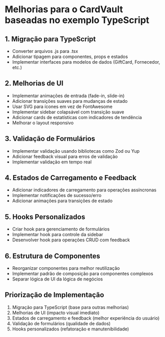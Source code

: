 # Melhorias para o CardVault baseadas no exemplo TypeScript

## 1. Migração para TypeScript
- Converter arquivos .js para .tsx
- Adicionar tipagem para componentes, props e estados
- Implementar interfaces para modelos de dados (GiftCard, Fornecedor, etc.)

## 2. Melhorias de UI
- Implementar animações de entrada (fade-in, slide-in)
- Adicionar transições suaves para mudanças de estado
- Usar SVG para ícones em vez de FontAwesome
- Implementar sidebar colapsável com transição suave
- Adicionar cards de estatísticas com indicadores de tendência
- Melhorar o layout responsivo

## 3. Validação de Formulários
- Implementar validação usando bibliotecas como Zod ou Yup
- Adicionar feedback visual para erros de validação
- Implementar validação em tempo real

## 4. Estados de Carregamento e Feedback
- Adicionar indicadores de carregamento para operações assíncronas
- Implementar notificações de sucesso/erro
- Adicionar animações para transições de estado

## 5. Hooks Personalizados
- Criar hook para gerenciamento de formulários
- Implementar hook para controle da sidebar
- Desenvolver hook para operações CRUD com feedback

## 6. Estrutura de Componentes
- Reorganizar componentes para melhor reutilização
- Implementar padrão de composição para componentes complexos
- Separar lógica de UI da lógica de negócios

## Priorização de Implementação
1. Migração para TypeScript (base para outras melhorias)
2. Melhorias de UI (impacto visual imediato)
3. Estados de carregamento e feedback (melhor experiência do usuário)
4. Validação de formulários (qualidade de dados)
5. Hooks personalizados (refatoração e manutenibilidade)

